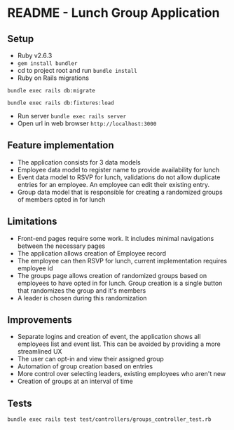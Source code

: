 # README - Lunch Group Application

## Setup

* Ruby v2.6.3
* `gem install bundler`
* cd to project root and run `bundle install`
* Ruby on Rails migrations

```
bundle exec rails db:migrate

bundle exec rails db:fixtures:load
```

* Run server `bundle exec rails server`
* Open url in web browser `http://localhost:3000`

## Feature implementation

* The application consists for 3 data models
* Employee data model to register name to provide availability for lunch
* Event data model to RSVP for lunch, validations do not allow duplicate entries
  for an employee. An employee can edit their existing entry.
* Group data model that is responsible for creating a randomized groups of
  members opted in for lunch

## Limitations

* Front-end pages require some work. It includes minimal navigations between the
  necessary pages
* The application allows creation of Employee record
* The employee can then RSVP for lunch, current implementation requires employee id
* The groups page allows creation of randomized groups based on employees to
  have opted in for lunch. Group creation is a single button that randomizes the
  group and it's members
* A leader is chosen during this randomization

## Improvements

* Separate logins and creation of event, the application shows all employees
  list and event list. This can be avoided by providing a more streamlined UX
* The user can opt-in and view their assigned group
* Automation of group creation based on entries
* More control over selecting leaders, existing employees who aren't new
* Creation of groups at an interval of time

## Tests

`bundle exec rails test test/controllers/groups_controller_test.rb`
